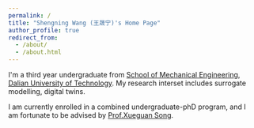 ```yaml
---
permalink: /
title: "Shengning Wang (王晟宁)'s Home Page"
author_profile: true
redirect_from: 
  - /about/
  - /about.html
---
```


I'm a third year undergraduate from [School of Mechanical Engineering](https://me.dlut.edu.cn), [Dalian University of Technology](https://www.dlut.edu.cn). My research interset includes surrogate modelling, digital twins.

I am currently enrolled in a combined undergraduate-phD program, and I am fortunate to be advised by [Prof.Xueguan Song](https://faculty.dlut.edu.cn/sxg/zh_CN/index.htm).
